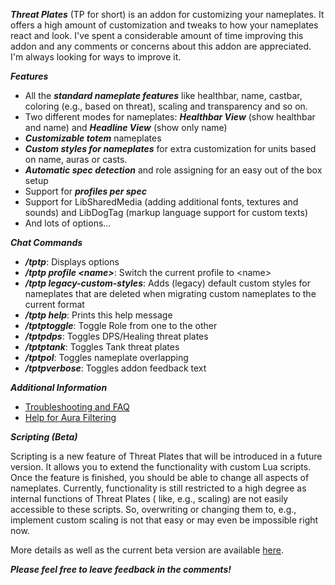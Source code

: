 ***Threat Plates*** (TP for short) is an addon for customizing your nameplates. It offers a high amount of customization
and tweaks to how your nameplates react and look. I've spent a considerable amount of time improving this addon and any
comments or concerns about this addon are appreciated. I'm always looking for ways to improve it.

***Features***

* All the ***standard nameplate features*** like healthbar, name, castbar, coloring (e.g., based on threat), scaling and transparency and so on.
* Two different modes for nameplates: ***Healthbar View*** (show healthbar and name) and ***Headline View*** (show only name)
* ***Customizable totem*** nameplates
* ***Custom styles for nameplates*** for extra customization for units based on name, auras or casts.
* ***Automatic spec detection*** and role assigning for an easy out of the box setup
* Support for ***profiles per spec***
* Support for LibSharedMedia (adding additional fonts, textures and sounds) and LibDogTag (markup language support for custom texts)
* And lots of options...

***Chat Commands***

* ***/tptp***: Displays options
* ***/tptp profile &lt;name&gt;***: Switch the current profile to &lt;name&gt;
* ***/tptp legacy-custom-styles***: Adds (legacy) default custom styles for nameplates that are deleted when migrating
  custom nameplates to the current format
* ***/tptp help***: Prints this help message
* ***/tptptoggle***: Toggle Role from one to the other
* ***/tptpdps***: Toggles DPS/Healing threat plates
* ***/tptptank***: Toggles Tank threat plates
* ***/tptpol***: Toggles nameplate overlapping
* ***/tptpverbose***: Toggles addon feedback text

***Additional Information***

* [Troubleshooting and FAQ](https://www.curseforge.com/wow/addons/tidy-plates-threat-plates/pages/troubleshooting-and-faq)
* [Help for Aura Filtering](https://github.com/Backupiseasy/ThreatPlates/wiki/Aura-Widget)

***Scripting (Beta)***

Scripting is a new feature of Threat Plates that will be introduced in a future version. It allows you to extend the
functionality with custom Lua scripts. Once the feature is finished, you should be able to change all aspects of
nameplates. Currently, functionality is still restricted to a high degree as internal functions of Threat Plates (
like, e.g., scaling) are not easily accessible to these scripts. So, overwriting or changing them to, e.g., implement custom
scaling is not that easy or may even be impossible right now.

More details as well as the current beta version are
available [here](https://github.com/Backupiseasy/ThreatPlates/wiki/Scripting-Custom-Styles).

***Please feel free to leave feedback in the comments!***